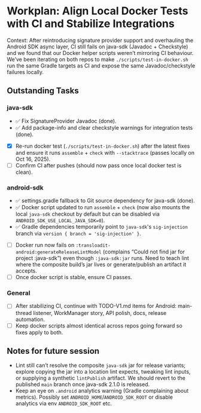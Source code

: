# Workplan: Align Local Docker Tests with CI and Stabilize Integrations

Context: After reintroducing signature provider support and overhauling the Android SDK async layer, CI still fails on java-sdk (Javadoc + Checkstyle) and we found that our Docker helper scripts weren’t mirroring CI behaviour. We’ve been iterating on both repos to make `./scripts/test-in-docker.sh` run the same Gradle targets as CI and expose the same Javadoc/checkstyle failures locally.

## Outstanding Tasks

### java-sdk
- ✅ Fix SignatureProvider Javadoc (done).
- ✅ Add package-info and clear checkstyle warnings for integration tests (done).
- [x] Re-run docker test (`./scripts/test-in-docker.sh`) after the latest fixes and ensure it runs `assemble` + `check` with `--stacktrace` (passes locally on Oct 16, 2025).
- [ ] Confirm CI after pushes (should now pass once local docker test is clean).

### android-sdk
- ✅ settings.gradle fallback to Git source dependency for java-sdk (done).
- ✅ Docker script updated to run `assemble` + `check` (now also mounts the local `java-sdk` checkout by default but can be disabled via `ANDROID_SDK_USE_LOCAL_JAVA_SDK=0`).
- ✅ Gradle dependencies temporarily point to `java-sdk`'s `sig-injection` branch via `version { branch = 'sig-injection' }`.
- [ ] Docker run now fails on `:transloadit-android:generateReleaseLintModel` (complains “Could not find jar for project :java-sdk”) even though `:java-sdk:jar` runs. Need to teach lint where the composite build’s jar lives or generate/publish an artifact it accepts.
- [ ] Once docker script is stable, ensure CI passes.

### General
- [ ] After stabilizing CI, continue with TODO-V1.md items for Android: main-thread listener, WorkManager story, API polish, docs, release automation.
- [ ] Keep docker scripts almost identical across repos going forward so fixes apply to both.

## Notes for future session
- Lint still can’t resolve the composite `java-sdk` jar for release variants; explore copying the jar into a location lint expects, tweaking lint inputs, or supplying a synthetic `lintPublish` artifact. We should revert to the published `main` branch once java-sdk 2.1.0 is released.
- Keep an eye on `.android` analytics warning (Gradle complaining about metrics). Possibly set `ANDROID_HOME`/`ANDROID_SDK_ROOT` or disable analytics via env `ANDROID_SDK_ROOT` etc.
